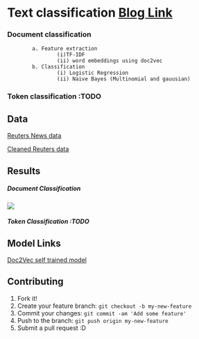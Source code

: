 
# Text classification [Blog Link](https://github.com/ishaan007/vector_space_modelling/tree/master/Doc2Vec%20Model)

### Document classification 
            a. Feature extraction
                    (i)TF-IDF
                    (ii) word embeddings using doc2vec
            b. Classification
                    (i) Logistic Regression
                    (ii) Naive Bayes (Multinomial and gauusian)
### Token classification :TODO

## Data

[Reuters News data ](http://kdd.ics.uci.edu/databases/reuters21578/reuters21578.html)

[Cleaned Reuters data  ](https://github.com/Loktra/Data-Scientist/blob/master/trainingdata.txt)

## Results

##### Document Classification
![](https://github.com/ishaan007/vector_space_modelling/blob/master/Results/Final_Result.png "")

##### Token Classification :TODO 

## Model Links
[Doc2Vec self trained model ](https://github.com/ishaan007/vector_space_modelling/tree/master/Doc2Vec%20Model)


## Contributing

1. Fork it!
2. Create your feature branch: `git checkout -b my-new-feature`
3. Commit your changes: `git commit -am 'Add some feature'`
4. Push to the branch: `git push origin my-new-feature`
5. Submit a pull request :D


